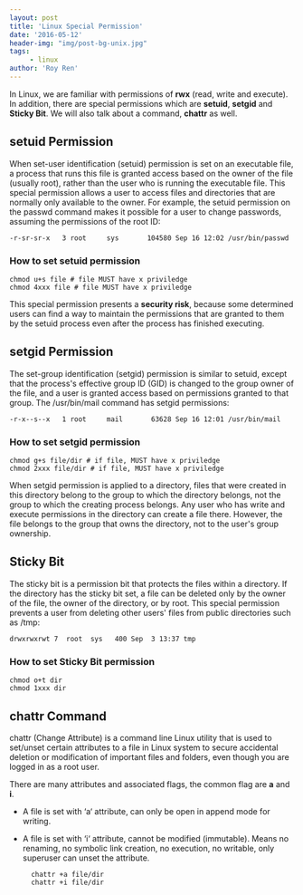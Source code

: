 ```yaml
---
layout: post
title: 'Linux Special Permission'
date: '2016-05-12'
header-img: "img/post-bg-unix.jpg"
tags:
     - linux
author: 'Roy Ren'
---
```


In Linux, we are familiar with permissions of **rwx** (read, write and execute). In addition, there are special permissions which are **setuid**, **setgid** and **Sticky Bit**. We will also talk about a command, **chattr** as well.

## setuid Permission

When set-user identification (setuid) permission is set on an executable file, a process that runs this file is granted access based on the owner of the file (usually root), rather than the user who is running the executable file. This special permission allows a user to access files and directories that are normally only available to the owner. For example, the setuid permission on the passwd command makes it possible for a user to change passwords, assuming the permissions of the root ID:

	-r-sr-sr-x   3 root     sys       104580 Sep 16 12:02 /usr/bin/passwd

### How to set setuid permission

	chmod u+s file # file MUST have x priviledge
	chmod 4xxx file # file MUST have x priviledge
	
This special permission presents a **security risk**, because some determined users can find a way to maintain the permissions that are granted to them by the setuid process even after the process has finished executing. 

## setgid Permission

The set-group identification (setgid) permission is similar to setuid, except that the process's effective group ID (GID) is changed to the group owner of the file, and a user is granted access based on permissions granted to that group. The /usr/bin/mail command has setgid permissions: 

	-r-x--s--x   1 root     mail       63628 Sep 16 12:01 /usr/bin/mail
	
### How to set setgid permission

	chmod g+s file/dir # if file, MUST have x priviledge
	chmod 2xxx file/dir # if file, MUST have x priviledge

When setgid permission is applied to a directory, files that were created in this directory belong to the group to which the directory belongs, not the group to which the creating process belongs. Any user who has write and execute permissions in the directory can create a file there. However, the file belongs to the group that owns the directory, not to the user's group ownership. 

## Sticky Bit

The sticky bit is a permission bit that protects the files within a directory. If the directory has the sticky bit set, a file can be deleted only by the owner of the file, the owner of the directory, or by root. This special permission prevents a user from deleting other users' files from public directories such as /tmp: 

	drwxrwxrwt 7  root  sys   400 Sep  3 13:37 tmp

### How to set Sticky Bit permission

	chmod o+t dir
	chmod 1xxx dir
	
## chattr Command

chattr (Change Attribute) is a command line Linux utility that is used to set/unset certain attributes to a file in Linux system to secure accidental deletion or modification of important files and folders, even though you are logged in as a root user.

There are many attributes and associated flags, the common flag are **a** and **i**. 

* A file is set with ‘a‘ attribute, can only be open in append mode for writing.
* A file is set with ‘i‘ attribute, cannot be modified (immutable). Means no renaming, no symbolic link creation, no execution, no writable, only superuser can unset the attribute.

		chattr +a file/dir
		chattr +i file/dir

